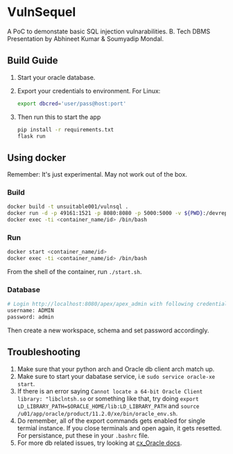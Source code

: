 # VulnSequel

A PoC to demonstate basic SQL injection vulnarabilities. B. Tech DBMS Presentation by Abhineet Kumar & Soumyadip Mondal.

## Build Guide

1. Start your oracle database.
2. Export your credentials to environment.
    For Linux:

    ```bash
    export dbcred='user/pass@host:port'
    ```

3. Then run this to start the app

   ```bash
   pip install -r requirements.txt
   flask run
   ```

## Using docker

Remember: It's just experimental. May not work out of the box.

### Build

```bash
docker build -t unsuitable001/vulnsql .
docker run -d -p 49161:1521 -p 8080:8080 -p 5000:5000 -v ${PWD}:/devrepo unsuitable001/vulnsql
docker exec -ti <container_name/id> /bin/bash
```

### Run

```bash
docker start <container_name/id>
docker exec -ti <container_name/id> /bin/bash
```

From the shell of the container, run `./start.sh`.

### Database

```bash
# Login http://localhost:8080/apex/apex_admin with following credential:
username: ADMIN
password: admin
```

Then create a new workspace, schema and set password accordingly.

## Troubleshooting

1. Make sure that your python arch and Oracle db client arch match up.
2. Make sure to start your dabatase service, i.e `sudo service oracle-xe start`.
3. If there is an error saying `Cannot locate a 64-bit Oracle Client library: "libclntsh.so` or something like that, try doing `export LD_LIBRARY_PATH=$ORACLE_HOME/lib:LD_LIBRARY_PATH` and `source /u01/app/oracle/product/11.2.0/xe/bin/oracle_env.sh`.
4. Do remember, all of the export commands gets enabled for single termial instance. If you close terminals and open again, it gets resetted. For persistance, put these in your `.bashrc` file.
5. For more db related issues, try looking at [cx_Oracle docs](https://cx-oracle.readthedocs.io/en/latest/user_guide/installation.html).
